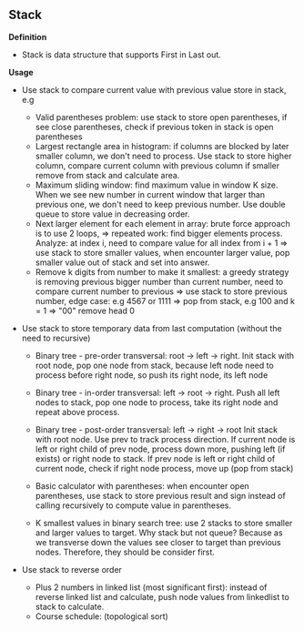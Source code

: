 ## Stack

**Definition**
- Stack is data structure that supports First in Last out.

**Usage**
- Use stack to compare current value with previous value store in stack, e.g
  - Valid parentheses problem: use stack to store open parentheses, if see close
  parentheses, check if previous token in stack is open parentheses
  - Largest rectangle area in histogram: if columns are blocked by later smaller
  column, we don't need to process. Use stack to store higher column, compare current
  column with previous column if smaller remove from stack and calculate area.
  - Maximum sliding window: find maximum value in window K size. When we see new number
  in current window that larger than previous one, we don't need to keep previous
  number. Use double queue to store value in decreasing order.
  - Next larger element for each element in array: brute force approach is to use
  2 loops, => repeated work: find bigger elements process. Analyze: at index i,
  need to compare value for all index from i + 1 => use stack to store smaller values,
  when encounter larger value, pop smaller value out of stack and set into answer.
  - Remove k digits from number to make it smallest: a greedy strategy is removing
  previous bigger number than current number, need to compare current number to previous
  => use stack to store previous number, edge case: e.g 4567 or 1111 => pop from stack,
  e.g 100 and k = 1 => "00" remove head 0


- Use stack to store temporary data from last computation (without the need to recursive)
  - Binary tree - pre-order transversal: root -> left -> right.
  Init stack with root node, pop one node from stack, because left node need to
  process before right node, so push its right node, its left node
  - Binary tree - in-order transversal: left -> root -> right.
  Push all left nodes to stack, pop one node to process, take its right node
  and repeat above process.
  - Binary tree - post-order transversal: left -> right -> root
  Init stack with root node. Use prev to track process direction. If current node
  is left or right child of prev node, process down more, pushing left (if exists)
  or right node to stack. If prev node is left or right child of current node,
  check if right node process, move up (pop from stack)

  - Basic calculator with parentheses: when encounter open parentheses, use stack
  to store previous result and sign instead of calling recursively to compute value
  in parentheses.
  - K smallest values in binary search tree: use 2 stacks to store smaller and
  larger values to target. Why stack but not queue? Because as we transverse down
  the values see closer to target than previous nodes. Therefore, they should be
  consider first.

- Use stack to reverse order
  - Plus 2 numbers in linked list (most significant first):
  instead of reverse linked list and calculate, push node values from linkedlist
  to stack to calculate.
  - Course schedule: (topological sort)
